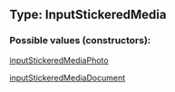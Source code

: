 ## Type: InputStickeredMedia  

### Possible values (constructors):

[inputStickeredMediaPhoto](../constructors/inputStickeredMediaPhoto.md)  

[inputStickeredMediaDocument](../constructors/inputStickeredMediaDocument.md)  

